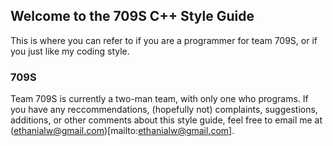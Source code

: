 ## Welcome to the 709S C++ Style Guide

This is where you can refer to if you are a programmer for team 709S, or if you just like my coding style.

### 709S

Team 709S is currently a two-man team, with only one who programs. If you have any reccommendations, (hopefully not) complaints, suggestions, additions, or other comments about this style guide, feel free to email me at (ethanialw@gmail.com)[mailto:ethanialw@gmail.com].
